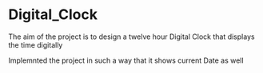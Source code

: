 # Digital_Clock
The aim of the project is to design a twelve hour Digital Clock that displays the time digitally

Implemnted the project in such a way that it shows current Date as well
